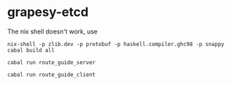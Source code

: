# grapesy-etcd

The nix shell doesn't work, use

```
nix-shell -p zlib.dev -p protobuf -p haskell.compiler.ghc98 -p snappy
cabal build all
```

```
cabal run route_guide_server
```

```
cabal run route_guide_client
```

